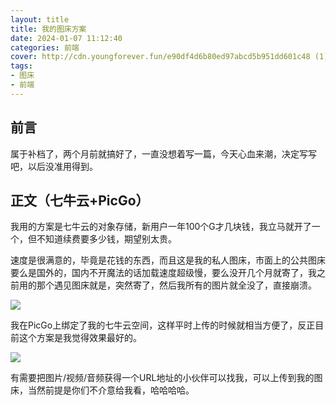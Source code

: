 ```yaml
---
layout: title
title: 我的图床方案
date: 2024-01-07 11:12:40
categories: 前端
cover: http://cdn.youngforever.fun/e90df4d6b80ed97abcd5b951dd601c48 (1).jpg
tags: 
- 图床
- 前端
---
```


## 前言

属于补档了，两个月前就搞好了，一直没想着写一篇，今天心血来潮，决定写写吧，以后没准用得到。

## 正文（七牛云+PicGo）

我用的方案是七牛云的对象存储，新用户一年100个G才几块钱，我立马就开了一个，但不知道续费要多少钱，期望别太贵。

速度是很满意的，毕竟是花钱的东西，而且这是我的私人图床，市面上的公共图床要么是国外的，国内不开魔法的话加载速度超级慢，要么没开几个月就寄了，我之前用的那个遇见图床就是，突然寄了，然后我所有的图片就全没了，直接崩溃。

![](http://cdn.youngforever.fun/QQ图片20240107112231.png)



我在PicGo上绑定了我的七牛云空间，这样平时上传的时候就相当方便了，反正目前这个方案是我觉得效果最好的。

![](http://cdn.youngforever.fun/QQ图片20240107112253.png)

有需要把图片/视频/音频获得一个URL地址的小伙伴可以找我，可以上传到我的图床，当然前提是你们不介意给我看，哈哈哈哈。






